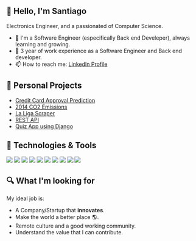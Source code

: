 ## :wave: Hello, I'm Santiago
Electronics Engineer, and a passionated of Computer Science. 
- :seedling: I'm a Software Engineer (especifically Back end Develeper), always learning and growing.
- :book: 3 year of work experience as a Software Engineer and Back end developer.
- :mailbox: How to reach me: [LinkedIn Profile](https://www.linkedin.com/in/santiago-betancourt-8072a8205/)

## :microscope: Personal Projects
- [Credit Card Approval Prediction](https://github.com/Tiago08/credit-card-approval-prediction)
- [2014 CO2 Emissions](https://github.com/Tiago08/CO2-Emissions)
- [La Liga Scraper](https://github.com/Tiago08/laliga-scraper)
- [REST API](https://github.com/Tiago08/django-rest-api)
- [Quiz App using Django](https://github.com/Tiago08/django-quiz-app)

## :wrench: Technologies & Tools
![](https://img.shields.io/badge/Code-Python-informational?style=flat&logo=python&logoColor=white&color=yellow)
![](https://img.shields.io/badge/Code-Django-informational?style=flat&logo=django&logoColor=white&color=green)
![](https://img.shields.io/badge/Tools-Postgres-%23316192.svg?style=flat&logo=postgresql&logoColor=white)
![](https://img.shields.io/badge/Tools-Pandas-informational?style=flat&logo=pandas&logoColor=white&color=blue)
![](https://img.shields.io/badge/Tools-NumPy-informational?style=flat&logo=numpy&logoColor=white&color=blue)
![](https://img.shields.io/badge/Tools-Matplotlib-informational?style=flat&logo=matplotlib&logoColor=white&color=blue)
![](https://img.shields.io/badge/Tools-git-informational?style=flat&logo=git&logoColor=white&color=blue)
![](https://img.shields.io/badge/Tools-docker-informational?style=flat&logo=docker&logoColor=white&color=blue)
![](https://img.shields.io/badge/OS-Linux-informational?style=flat&logo=linux&logoColor=white&color=white)
![](https://img.shields.io/badge/Editor-VSCode-informational?style=flat&logo=visual-studio-code&logoColor=white&color=purple)


## :mag: What I'm looking for
My ideal job is:
- A Company/Startup that **innovates**.
- Make the world a better place :earth_americas:.
- Remote culture and a good working community.
- Understand the value that I can contribute.
